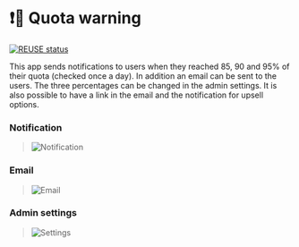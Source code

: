 <!--
  - SPDX-FileCopyrightText: 201 Nextcloud GmbH and Nextcloud contributors
  - SPDX-License-Identifier: AGPL-3.0-or-later
-->
# ❗💾 Quota warning

[![REUSE status](https://api.reuse.software/badge/github.com/nextcloud/quota_warning)](https://api.reuse.software/info/github.com/nextcloud/quota_warning)

This app sends notifications to users when they reached 85, 90 and 95% of their quota (checked once a day).
In addition an email can be sent to the users. The three percentages can be changed in the admin settings.
It is also possible to have a link in the email and the notification for upsell options.

### Notification

> ![Notification](docs/notification.png)

### Email

> ![Email](docs/email.png)

### Admin settings

> ![Settings](docs/admin-settings.png)
